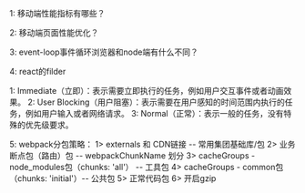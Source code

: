 1: 移动端性能指标有哪些？


2: 移动端页面性能优化？

3: event-loop事件循环浏览器和node端有什么不同？

4: react的filder

1: Immediate（立即）：表示需要立即执行的任务，例如用户交互事件或者动画效果。
2: User Blocking（用户阻塞）：表示需要在用户感知的时间范围内执行的任务，例如用户输入或者网络请求。
3: Normal（正常）：表示一般的任务，没有特殊的优先级要求。


5: webpack分包策略：
  1> externals 和 CDN链接 -- 常用集团基础库/包
  2> 业务断点包（路由）包 -- webpackChunkName 划分
  3> cacheGroups - node_modules包（chunks: 'all'） -- 工具包
  4> cacheGroups - common包（chunks: 'initial'）-- 公共包
  5> 正常代码包
  6> 开启gzip